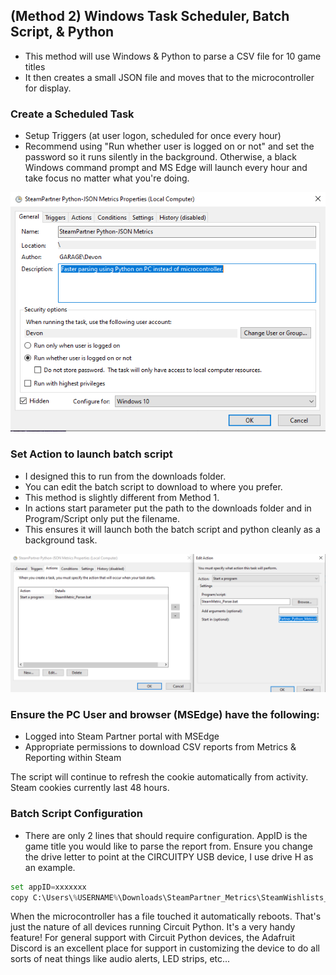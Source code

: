 ## (Method 2) Windows Task Scheduler, Batch Script, & Python
- This method will use Windows & Python to parse a CSV file for 10 game titles
- It then creates a small JSON file and moves that to the microcontroller for display.

### Create a Scheduled Task
- Setup Triggers (at user logon, scheduled for once every hour)
- Recommend using "Run whether user is logged on or not" and set the password so it runs silently in the background. Otherwise, a black Windows command prompt and MS Edge will launch every hour and take focus no matter what you're doing.

![Task Scheduler Image 1](https://raw.githubusercontent.com/DJDevon3/My_Circuit_Python_Projects/main/Boards/espressif/Adafruit%20Feather%20ESP32-S2/Steam%20Partner%20Metrics%20Display/Method2-Python_Parser/Windows/Downloads/SteamPartner_Python_Metrics/assets/Task_Scheduler1.PNG)

### Set Action to launch batch script
- I designed this to run from the downloads folder.
- You can edit the batch script to download to where you prefer.
- This method is slightly different from Method 1. 
- In actions start parameter put the path to the downloads folder and in Program/Script only put the filename. 
- This ensures it will launch both the batch script and python cleanly as a background task.

![Task Scheduler Image 2](https://raw.githubusercontent.com/DJDevon3/My_Circuit_Python_Projects/main/Boards/espressif/Adafruit%20Feather%20ESP32-S2/Steam%20Partner%20Metrics%20Display/Method2-Python_Parser/Windows/Downloads/SteamPartner_Python_Metrics/assets/Task_Scheduler2.PNG)

### Ensure the PC User and browser (MSEdge) have the following:
- Logged into Steam Partner portal with MSEdge
- Appropriate permissions to download CSV reports from Metrics & Reporting within Steam

The script will continue to refresh the cookie automatically from activity. Steam cookies currently last 48 hours.

### Batch Script Configuration
- There are only 2 lines that should require configuration. 
AppID is the game title you would like to parse the report from.
Ensure you change the drive letter to point at the CIRCUITPY USB device, I use drive H as an example. 

```py
set appID=xxxxxxx
copy C:\Users\%USERNAME%\Downloads\SteamPartner_Metrics\SteamWishlists_GameAppID_all.csv H:\CSV\SteamWishlists_GameAppID_all.csv
```

When the microcontroller has a file touched it automatically reboots. That's just the nature of all devices running Circuit Python. It's a very handy feature! For general support with Circuit Python devices, the Adafruit Discord is an excellent place for support in customizing the device to do all sorts of neat things like audio alerts, LED strips, etc... 
